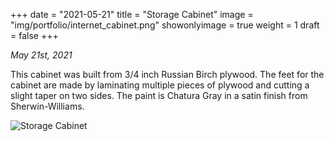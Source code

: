 +++
date = "2021-05-21"
title = "Storage Cabinet"
image = "img/portfolio/internet_cabinet.png"
showonlyimage = true
weight = 1
draft = false
+++

*May 21st, 2021*

This cabinet was built from 3/4 inch Russian Birch plywood. The feet for the cabinet are made by laminating multiple pieces of plywood and cutting a slight taper on two sides. The paint is Chatura Gray in a satin finish from Sherwin-Williams.

![Storage Cabinet][1]

[1]: /img/portfolio/internet_cabinet.png
